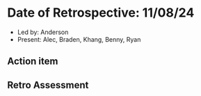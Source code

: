 # Date of Retrospective: 11/08/24

* Led by: Anderson
* Present: Alec, Braden, Khang, Benny, Ryan

## Action item


## Retro Assessment


